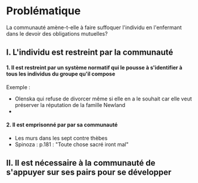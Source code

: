 # Problématique
La communauté amène-t-elle à faire suffoquer l'individu en l'enfermant dans le devoir des obligations mutuelles?

## I. L'individu est restreint par la communauté
#### 1. Il est restreint par un système normatif qui le pousse à s'identifier à tous les individus du groupe qu'il compose
Exemple : 
- Olenska qui refuse de divorcer même si elle en a le souhait car elle veut préserver la réputation de la famille Newland
- 

#### 2. Il est emprisonné par par sa communauté
- Les murs dans les sept contre thèbes
- Spinoza : p.181 : "Toute chose sacré iront mal"


## II. Il est nécessaire à la communauté de s'appuyer sur ses pairs pour se développer
